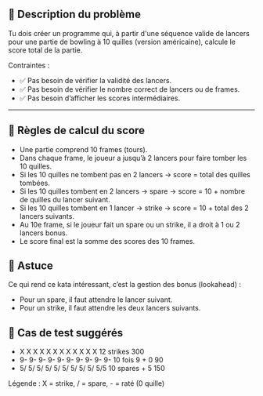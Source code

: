 ## 🎳 Description du problème

Tu dois créer un programme qui, à partir d'une séquence valide de lancers pour une partie de bowling à 10 quilles
(version américaine), calcule le score total de la partie.

Contraintes :
- ✅ Pas besoin de vérifier la validité des lancers.
- ✅ Pas besoin de vérifier le nombre correct de lancers ou de frames.
- ✅ Pas besoin d’afficher les scores intermédiaires.

---

## 📏 Règles de calcul du score

- Une partie comprend 10 frames (tours).
- Dans chaque frame, le joueur a jusqu’à 2 lancers pour faire tomber les 10 quilles.
- Si les 10 quilles ne tombent pas en 2 lancers → score = total des quilles tombées.
- Si les 10 quilles tombent en 2 lancers → spare → score = 10 + nombre de quilles du lancer suivant.
- Si les 10 quilles tombent en 1 lancer → strike → score = 10 + total des 2 lancers suivants.
- Au 10e frame, si le joueur fait un spare ou un strike, il a droit à 1 ou 2 lancers bonus.
- Le score final est la somme des scores des 10 frames.

## 🧠 Astuce

Ce qui rend ce kata intéressant, c’est la gestion des bonus (lookahead) :

- Pour un spare, il faut attendre le lancer suivant.
- Pour un strike, il faut attendre les deux lancers suivants.

## 🧪 Cas de test suggérés

- X X X X X X X X X X X X	12 strikes	300
- 9- 9- 9- 9- 9- 9- 9- 9- 9- 9-	10 fois 9 + 0	90
- 5/ 5/ 5/ 5/ 5/ 5/ 5/ 5/ 5/ 5/5	10 spares + 5	150
 
Légende :
X = strike, / = spare, - = raté (0 quille)
